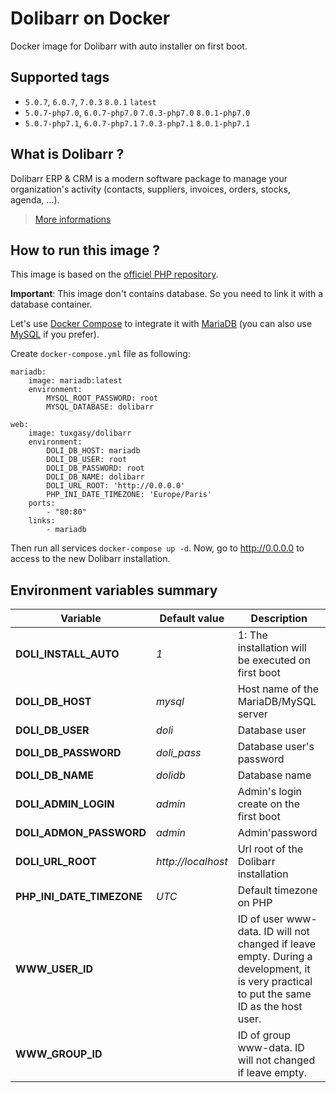 # Dolibarr on Docker

Docker image for Dolibarr with auto installer on first boot.

## Supported tags

* `5.0.7`, `6.0.7`, `7.0.3` `8.0.1` `latest`
* `5.0.7-php7.0`, `6.0.7-php7.0` `7.0.3-php7.0` `8.0.1-php7.0`
* `5.0.7-php7.1`, `6.0.7-php7.1` `7.0.3-php7.1` `8.0.1-php7.1`

## What is Dolibarr ?

Dolibarr ERP & CRM is a modern software package to manage your organization's activity (contacts, suppliers, invoices, orders, stocks, agenda, ...).

> [More informations](https://github.com/dolibarr/dolibarr)

## How to run this image ?

This image is based on the [officiel PHP repository](https://registry.hub.docker.com/_/php/).

**Important**: This image don't contains database. So you need to link it with a database container.

Let's use [Docker Compose](https://docs.docker.com/compose/) to integrate it with [MariaDB](https://hub.docker.com/_/mariadb/) (you can also use [MySQL](https://hub.docker.com/_/mysql/) if you prefer).

Create `docker-compose.yml` file as following:

```
mariadb:
    image: mariadb:latest
    environment:
        MYSQL_ROOT_PASSWORD: root
        MYSQL_DATABASE: dolibarr

web:
    image: tuxgasy/dolibarr
    environment:
        DOLI_DB_HOST: mariadb
        DOLI_DB_USER: root
        DOLI_DB_PASSWORD: root
        DOLI_DB_NAME: dolibarr
        DOLI_URL_ROOT: 'http://0.0.0.0'
        PHP_INI_DATE_TIMEZONE: 'Europe/Paris'
    ports:
        - "80:80"
    links:
        - mariadb
```

Then run all services `docker-compose up -d`. Now, go to http://0.0.0.0 to access to the new Dolibarr installation.

## Environment variables summary

| Variable                      | Default value      | Description |
| ----------------------------- | ------------------ | ----------- |
| **DOLI_INSTALL_AUTO**         | *1*                | 1: The installation will be executed on first boot
| **DOLI_DB_HOST**              | *mysql*            | Host name of the MariaDB/MySQL server
| **DOLI_DB_USER**              | *doli*             | Database user
| **DOLI_DB_PASSWORD**          | *doli_pass*        | Database user's password
| **DOLI_DB_NAME**              | *dolidb*           | Database name
| **DOLI_ADMIN_LOGIN**          | *admin*            | Admin's login create on the first boot
| **DOLI_ADMON_PASSWORD**       | *admin*            | Admin'password
| **DOLI_URL_ROOT**             | *http://localhost* | Url root of the Dolibarr installation
| **PHP_INI_DATE_TIMEZONE**     | *UTC*              | Default timezone on PHP
| **WWW_USER_ID**               |                    | ID of user www-data. ID will not changed if leave empty. During a development, it is very practical to put the same ID as the host user.
| **WWW_GROUP_ID**              |                    | ID of group www-data. ID will not changed if leave empty.
